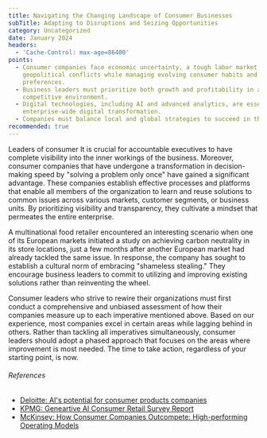 ```yaml
---
title: Navigating the Changing Landscape of Consumer Businesses
subTitle: Adapting to Disruptions and Seizing Opportunities
category: Uncategorized
date: January 2024
headers:
  - 'Cache-Control: max-age=86400'
points:
  - Consumer companies face economic uncertainty, a tough labor market, and
    geopolitical conflicts while managing evolving consumer habits and
    preferences.
  - Business leaders must prioritize both growth and profitability in a
    competitive environment.
  - Digital technologies, including AI and advanced analytics, are essential for
    enterprise-wide digital transformation.
  - Companies must balance local and global strategies to succeed in the market.
recommended: true
---
```


Leaders of consumer It is crucial for accountable executives to have complete
visibility into the inner workings of the business. Moreover, consumer companies
that have undergone a transformation in decision-making speed by "solving a
problem only once" have gained a significant advantage. These companies
establish effective processes and platforms that enable all members of the
organization to learn and reuse solutions to common issues across various
markets, customer segments, or business units. By prioritizing visibility and
transparency, they cultivate a mindset that permeates the entire enterprise.

A multinational food retailer encountered an interesting scenario when one of
its European markets initiated a study on achieving carbon neutrality in its
store locations, just a few months after another European market had already
tackled the same issue. In response, the company has sought to establish a
cultural norm of embracing "shameless stealing." They encourage business leaders
to commit to utilizing and improving existing solutions rather than reinventing
the wheel.

Consumer leaders who strive to rewire their organizations must first conduct a
comprehensive and unbiased assessment of how their companies measure up to each
imperative mentioned above. Based on our experience, most companies excel in
certain areas while lagging behind in others. Rather than tackling all
imperatives simultaneously, consumer leaders should adopt a phased approach that
focuses on the areas where improvement is most needed. The time to take action,
regardless of your starting point, is now.

###### References

- [Deloitte: AI's potential for consumer products companies](https://www2.deloitte.com/nl/nl/pages/consumer-industrial-products/articles/artificial-intelligence-in-the-consumer-products-industry.html)
- [KPMG: Geneartive AI Consumer Retail Survey Report](https://kpmg.com/kpmg-us/content/dam/kpmg/pdf/2023/kpmg-generative-ai-consumer-retail-survey-report.pdf)
- [McKinsey: How Consumer Companies Outcompete: High-performing Operating Models](https://www.mckinsey.com/industries/consumer-packaged-goods/our-insights/how-consumer-companies-outcompete-high-performing-operating-models)
